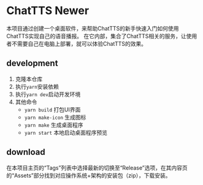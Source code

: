 # ChatTTS Newer

本项目通过创建一个桌面软件，来帮助ChatTTS的新手快速入门如何使用ChatTTS实现自己的语音播报。
在它内部，集合了ChatTTS相关的服务，让使用者不需要自己在电脑上部署，就可以体验ChatTTS的效果。

## development

1. 克隆本仓库
2. 执行`yarn`安装依赖
3. 执行`yarn dev`启动开发环境
4. 其他命令
    - `yarn build` 打包UI界面
    - `yarn make-icon` 生成图标
    - `yarn make` 生成桌面程序
    - `yarn start` 本地启动桌面程序预览

## download

在本项目主页的“Tags”列表中选择最新的切换至“Release”选项，在其内容页的“Assets”部分找到对应操作系统+架构的安装包（zip），下载安装。

